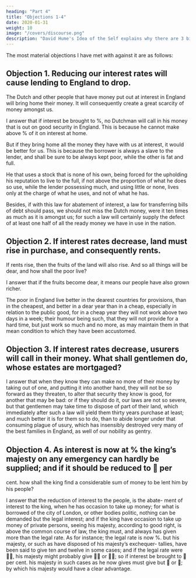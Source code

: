 ```yaml
---
heading: "Part 4"
title: "Objections 1-4"
date: 2020-01-31
weight: 10
image: "/covers/discourse.png"
description: "David Hume's Idea of the Self explains why there are 3 billion yous"
---
```




The most material objections I have met with against it are as follows:

## Objection 1. Reducing our interest rates will cause lending to England to drop. 

The Dutch and other people that have money put out at interest in England will bring home their money. It will consequently create a great scarcity of money amongst us.

I answer that if interest be brought to %, no Dutchman will call in his money that is out on good security in England. This is because he cannot make above % of it on interest at home. 

But if they bring home all the money they have with us at interest, it would be better for us. This is because the borrower is always a slave to the lender, and shall be sure to be always kept poor, while the other is fat and full.

He that uses a stock that is none of his own, being forced for the upholding his reputation to live to the full, if not above the proportion of what he does so use, while the lender possessing much, and using little or none, lives only at the charge of what he uses, and not of what he has.

Besides, if with this law for abatement of interest, a law for transferring bills of debt should pass, we should not miss the Dutch money, were it ten times as much as it is amongst us; for such a law will certainly supply the defect of at least one half of all the ready money we have in use in the nation.


## Objection 2. If interest rates decrease, land must rise in purchase, and consequently rents.

If rents rise, then the fruits of the land will also rise. And so all things will be dear, and how shall the poor live? 

I answer that if the fruits become dear, it means our people have also grown richer. 

<!-- Ans. To this I say, if it follow that the fruits of our land, in consequence
of such a law for abatement of interest, grow generally dear, it is an evident demonstration that our people grow richer; for generally, where-
ever provisions are for continuance of years dear in any country, the
people are rich; and where they are most cheap throughout the world, for
the most part the people are very poor. -->

The poor in England live better in the dearest countries for provisions, than in the cheapest, and better in a dear year than in a cheap, especially in relation to the public good, for in a cheap year they will not work above two days in a week; their humour being such, that they will not provide for a hard time, but just work
so much and no more, as may maintain them in that mean condition to which they have been accustomed.


## Objection 3. If interest rates decrease, usurers will call in their money. What shall gentlemen do, whose estates are mortgaged?

I answer that when they know they can make no more of their money by taking out of one, and putting it into another hand, they will not be so forward as they threaten, to alter that security they know is good, for another that may be bad: or if they should do it, our laws are not so severe, but that gentlemen may take time to dispose of part of their land, which immediately after such a law will yield them thirty years purchase at least; and much better it is for them so to do, than to abide longer under that consuming plague of usury, which has insensibly destroyed very many of the best families in England, as well of our nobility as gentry.


## Objection 4. As interest is now at % the king’s majesty on any emergency can hardly be supplied; and if it should be reduced to  per
cent. how shall the king ﬁnd a considerable sum of money to be lent him
by his people?

I answer that the reduction of interest to the people, is the abate-
ment of interest to the king, when he has occasion to take up money; for
what is borrowed of the city of London, or other bodies politic, nothing can be demanded but the legal interest; and if the king have occasion to
take up money of private persons, seeing his majesty, according to good right, is above the common course of law, the king must, and always has
given more than the legal rate. As for instance; the legal rate is now %. but his majesty, or such as have disposed of his majesty’s exchequer-
tallies, have been said to give ten and twelve in some cases; and if the legal rate were , his majesty might probably give  or ; so if interest
be brought to  per cent. his majesty in such cases as he now gives must give but  or ; by which his majesty would have a clear advantage.

